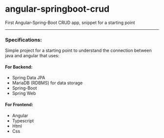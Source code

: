 # angular-springboot-crud
First Angular-Spring-Boot CRUD app, snippet for a starting point

--- 

### Specifications:
Simple project for a starting point to understand the connection between java and angular that uses:
#### For Backend:
 - Spring Data JPA
 - MariaDB (RDBMS) for data storage
 - Spring-Boot
 - Spring Web

#### For Frontend:
 - Angular
 - Typescript
 - Html
 - Css

